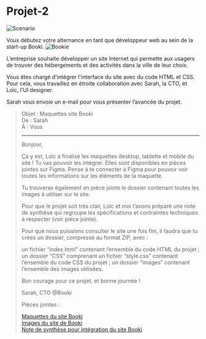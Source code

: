 # Projet-2

![Scenario](https://user.oc-static.com/upload/2022/06/28/16564030859322_Banner_Sce%CC%81nario.png)

Vous débutez votre alternance en tant que développeur web au sein de la start-up Booki.
![Bookie](https://user.oc-static.com/upload/2022/06/20/16557256333819_FR_1155_P3_Banner-Booki.png)

L’entreprise souhaite développer un site Internet qui permette aux usagers de trouver des hébergements et des activités dans la ville de leur choix.

Vous êtes chargé d'intégrer l'interface du site avec du code HTML et CSS. Pour cela, vous travaillez en étroite collaboration avec Sarah, la CTO, et Loïc, l’UI designer. 

Sarah vous envoie un e-mail pour vous présenter l’avancée du projet.

> Objet : Maquettes site Booki  
> De : Sarah  
> À : Vous  
> ______________________________________________________
> Bonjour,
> 
> Ça y est, Loïc a finalisé les maquettes desktop, tablette et mobile du site ! Tu vas pouvoir les intégrer. Elles sont disponibles en pièces jointes sur Figma. Pense à te connecter à Figma pour pouvoir voir toutes les informations sur les éléments de la maquette.
> 
> Tu trouveras également en pièce jointe le dossier contenant toutes les images à utiliser sur le site.
> 
> Pour que le projet soit très clair, Loïc et moi t’avons préparé une note de synthèse qui regroupe les spécifications et contraintes techniques à respecter (voir pièce jointe).
> 
> Pour que nous puissions consulter le site une fois fini, il faudra que tu crées un dossier, compressé au format ZIP, avec :
> 
> un fichier “index.html” contenant l’ensemble du code HTML du projet ;
> un dossier “CSS” comprenant un fichier “style.css” contenant l’ensemble du code CSS du projet ;
> un dossier “images” contenant l’ensemble des images utilisées.
> 
> Bon courage pour ce projet, et bonne journée !
> 
> Sarah, CTO @Booki
> 
> Pièces jointes :
> 
> [Maquettes du site Booki](https://www.figma.com/file/aen32jonHhD7JnIEL2b3sE/Maquettes-Booki-(desktop%2C-mobile%2C-tablette)?node-id=3%3A0)  
> [Images du site de Booki](https://course.oc-static.com/projects/D%C3%A9veloppeur+Web/DWP_P3+HTML+CSS+Booki/Images+Booki.zip)  
> [Note de synthèse pour intégration du site Booki](https://course.oc-static.com/projects/D%C3%A9veloppeur+Web/IW_P3+HTML+CSS+Booki/Note+de+synthe%CC%80se+pour+inte%CC%81gration+du+site+Booki+(IW).pdf)  

